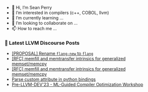 - 👋 Hi, I’m Sean Perry
- 👀 I’m interested in compilers (c++, COBOL, llvm)
- 🌱 I’m currently learning ...
- 💞️ I’m looking to collaborate on ...
- 📫 How to reach me ...

<!---
s66perry/s66perry is a ✨ special ✨ repository because its `README.md` (this file) appears on your GitHub profile.
You can click the Preview link to take a look at your changes.
--->
### 📕 Latest LLVM Discourse Posts

<!-- DISCOURSE-LLVM:START -->
- [[PROPOSAL] Rename `flang-new` to `flang`](https://discourse.llvm.org/t/proposal-rename-flang-new-to-flang/69462?page=2#post_39)
- [[RFC] memfill and memtransfer intrinsics for generalized memset/memcpy](https://discourse.llvm.org/t/rfc-memfill-and-memtransfer-intrinsics-for-generalized-memset-memcpy/71440#post_2)
- [[RFC] memfill and memtransfer intrinsics for generalized memset/memcpy](https://discourse.llvm.org/t/rfc-memfill-and-memtransfer-intrinsics-for-generalized-memset-memcpy/71440#post_1)
- [Parse custom attribute in python bindings](https://discourse.llvm.org/t/parse-custom-attribute-in-python-bindings/71410#post_4)
- [Pre-LLVM-DEV&#39;23 - ML-Guided Compiler Optimization Workshop](https://discourse.llvm.org/t/pre-llvm-dev23-ml-guided-compiler-optimization-workshop/71431#post_4)
<!-- DISCOURSE-LLVM:END -->
